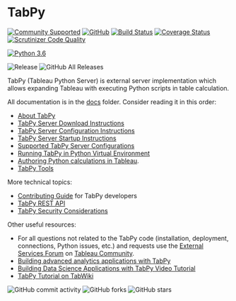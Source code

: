 # TabPy

[![Community Supported](https://img.shields.io/badge/Support%20Level-Community%20Supported-457387.svg)](https://www.tableau.com/support-levels-it-and-developer-tools)
[![GitHub](https://img.shields.io/badge/license-MIT-brightgreen.svg)](https://raw.githubusercontent.com/Tableau/TabPy/master/LICENSE)
[![Build Status](https://img.shields.io/travis/com/tableau/TabPy.svg?branch=master)](https://travis-ci.com/tableau/TabPy)
[![Coverage Status](https://img.shields.io/coveralls/github/tableau/TabPy.svg)](https://coveralls.io/github/tableau/TabPy)
[![Scrutinizer Code Quality](https://scrutinizer-ci.com/g/tableau/TabPy/badges/quality-score.png?b=master)](https://scrutinizer-ci.com/g/tableau/TabPy/?branch=master)

[![Python 3.6](https://img.shields.io/badge/python-3.6-blue.svg)](https://www.python.org/downloads/release/python-360/)

![Release](https://img.shields.io/github/release/tableau/TabPy.svg)
![GitHub All Releases](https://img.shields.io/github/downloads/tableau/TabPy/total.svg)

TabPy (Tableau Python Server) is external server implementation which allows
expanding Tableau with executing Python scripts in table calculation.

All documentation is in the [docs](docs) folder. Consider reading it in this
order:

* [About TabPy](docs/about.md)
* [TabPy Server Download Instructions](docs/server-download.md)
* [TabPy Server Configuration Instructions](docs/server-config.md)
* [TabPy Server Startup Instructions](docs/server-startup.md)
* [Supported TabPy Server Configurations](docs/server-configurations.md)
* [Running TabPy in Python Virtual Environment](docs/tabpy-virtualenv.md)
* [Authoring Python calculations in Tableau](docs/TableauConfiguration.md).
* [TabPy Tools](docs/tabpy-tools.md)

More technical topics:

* [Contributing Guide](CONTRIBUTING.md) for TabPy developers
* [TabPy REST API](docs/server-rest.md)
* [TabPy Security Considerations](docs/security.md)

Other useful resources:

* For all questions not related to the TabPy code (installation, deployment,
  connections, Python issues, etc.) and requests use the
  [External Services Forum](https://community.tableau.com/community/forums/externalservices)
  on [Tableau Community](https://community.tableau.com).
* [Building advanced analytics applications with TabPy](https://www.tableau.com/about/blog/2017/1/building-advanced-analytics-applications-tabpy-64916)
* [Building Data Science Applications with TabPy Video Tutorial](https://youtu.be/nRtOMTnBz_Y)
* [TabPy Tutorial on TabWiki](https://community.tableau.com/docs/DOC-10856)


![GitHub commit activity](https://img.shields.io/github/commit-activity/w/tableau/TabPy.svg)
![GitHub forks](https://img.shields.io/github/forks/tableau/TabPy.svg?label=Forks&style=social)
![GitHub stars](https://img.shields.io/github/stars/tableau/TabPy.svg?style=social)
